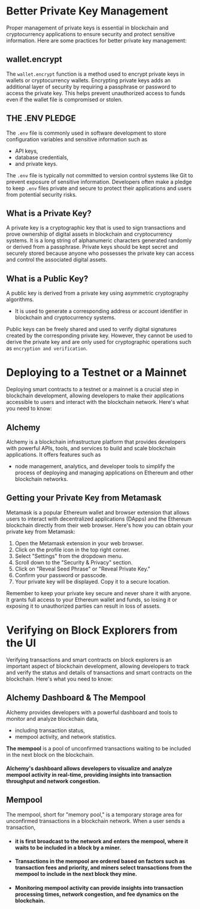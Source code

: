 # Better Private Key Management

Proper management of private keys is essential in blockchain and cryptocurrency applications to ensure security and protect sensitive information. Here are some practices for better private key management:

## wallet.encrypt

The `wallet.encrypt` function is a method used to encrypt private keys in wallets or cryptocurrency wallets. Encrypting private keys adds an additional layer of security by requiring a passphrase or password to access the private key. This helps prevent unauthorized access to funds even if the wallet file is compromised or stolen.

## THE .ENV PLEDGE

The `.env` file is commonly used in software development to store configuration variables and sensitive information such as

- API keys,
- database credentials,
- and private keys.

The `.env` file is typically not committed to version control systems like Git to prevent exposure of sensitive information. Developers often make a pledge to keep `.env` files private and secure to protect their applications and users from potential security risks.

## What is a Private Key?

A private key is a cryptographic key that is used to sign transactions and prove ownership of digital assets in blockchain and cryptocurrency systems. It is a long string of alphanumeric characters generated randomly or derived from a passphrase. Private keys should be kept secret and securely stored because anyone who possesses the private key can access and control the associated digital assets.

## What is a Public Key?

A public key is derived from a private key using asymmetric cryptography algorithms.

- It is used to generate a corresponding address or account identifier in blockchain and cryptocurrency systems.

Public keys can be freely shared and used to verify digital signatures created by the corresponding private key. However, they cannot be used to derive the private key and are only used for cryptographic operations such as `encryption and verification`.

# Deploying to a Testnet or a Mainnet

Deploying smart contracts to a testnet or a mainnet is a crucial step in blockchain development, allowing developers to make their applications accessible to users and interact with the blockchain network. Here's what you need to know:

## Alchemy

Alchemy is a blockchain infrastructure platform that provides developers with powerful APIs, tools, and services to build and scale blockchain applications. It offers features such as

- node management, analytics, and developer tools to simplify the process of deploying and managing applications on Ethereum and other blockchain networks.

## Getting your Private Key from Metamask

Metamask is a popular Ethereum wallet and browser extension that allows users to interact with decentralized applications (DApps) and the Ethereum blockchain directly from their web browser. Here's how you can obtain your private key from Metamask:

1. Open the Metamask extension in your web browser.
2. Click on the profile icon in the top right corner.
3. Select "Settings" from the dropdown menu.
4. Scroll down to the "Security & Privacy" section.
5. Click on "Reveal Seed Phrase" or "Reveal Private Key."
6. Confirm your password or passcode.
7. Your private key will be displayed. Copy it to a secure location.

Remember to keep your private key secure and never share it with anyone. It grants full access to your Ethereum wallet and funds, so losing it or exposing it to unauthorized parties can result in loss of assets.

# Verifying on Block Explorers from the UI

Verifying transactions and smart contracts on block explorers is an important aspect of blockchain development, allowing developers to track and verify the status and details of transactions and smart contracts on the blockchain. Here's what you need to know:

## Alchemy Dashboard & The Mempool

Alchemy provides developers with a powerful dashboard and tools to monitor and analyze blockchain data,

- including transaction status,
- mempool activity, and network statistics.

**The mempool** is a pool of unconfirmed transactions waiting to be included in the next block on the blockchain.

#### Alchemy's dashboard allows developers to visualize and analyze mempool activity in real-time, providing insights into transaction throughput and network congestion.

## Mempool

The mempool, short for "memory pool," is a temporary storage area for unconfirmed transactions in a blockchain network. When a user sends a transaction,

- #### it is first broadcast to the network and enters the mempool, where it waits to be included in a block by a miner.
- #### Transactions in the mempool are ordered based on factors such as transaction fees and priority, and miners select transactions from the mempool to include in the next block they mine.
- #### Monitoring mempool activity can provide insights into transaction processing times, network congestion, and fee dynamics on the blockchain.
